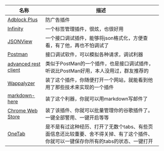 |名称 | 描述|
|------------- |-------------|
|[Adblock Plus](https://adblockplus.org/)|防广告插件|
|[Infinity](http://www.infinitynewtab.com/)|一个标签管理插件，很炫，也很好用|
|[JSONView](https://chrome.google.com/webstore/detail/jsonview/chklaanhfefbnpoihckbnefhakgolnmc?utm_source=chrome-app-launcher-info-dialog)|一个接口调试插件，能够将json格式化，方便查看，有了他，再也不怕调试了|
|[Postman](https://chrome.google.com/webstore/detail/postman/fhbjgbiflinjbdggehcddcbncdddomop?utm_source=chrome-app-launcher-info-dialog)|接口调试软件，可以模拟各种请求，调试利器|
|[advanced rest client](https://chrome.google.com/webstore/detail/advanced-rest-client/hgmloofddffdnphfgcellkdfbfbjeloo?utm_source=chrome-app-launcher-info-dialog)|类似于PostMan的一个插件，也是接口调试插件，听说比PostMan好用，本人没用过，群友推荐的|
|[Wappalyzer](https://chrome.google.com/webstore/detail/wappalyzer/gppongmhjkpfnbhagpmjfkannfbllamg?utm_source=chrome-app-launcher-info-dialog)|装了这个插件，你随便打开一个网站，就能看到他用了那些技术来实现的一个插件|
|[markdown-here](https://chrome.google.com/webstore/detail/markdown-here/elifhakcjgalahccnjkneoccemfahfoa)|装了这个利器，你就可以用markdown写邮件了|
|[Chrome Web Store](https://chrome.google.com/webstore/detail/markdown-here/elifhakcjgalahccnjkneoccemfahfoa)|装了该插件、你就可以批量管理你的谷歌插件了。一键全部警用、一键开启等等|
|[OneTab](https://chrome.google.com/webstore/detail/onetab/chphlpgkkbolifaimnlloiipkdnihall?utm_source=chrome-app-launcher-info-dialog)|是不是有过这种经历、打开了无数个tabs、有些页面信息还比较重要、舍不得关掉、有了这个插件、你就可以一键保存你所有的tabs的状态、一键打开|


